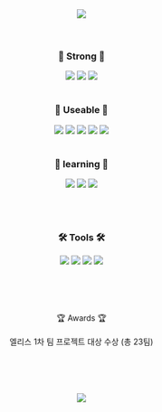 <div align="center">
<img src="https://capsule-render.vercel.app/api?type=waving&color=gradient&height=200&section=header&text=Yoohayoung&fontSize=90" />
	<div align="center">
  <br/>
  <br/>
 
  <h3>🥇 Strong 🥇</h3>
  <img src="https://img.shields.io/badge/Node.js-339933?style=flat&logo=Node.js&logoColor=white" />
  <img src="https://img.shields.io/badge/mongoDB-47A248?style=flat&logo=mongodb&logoColor=white" />
  <img src="https://img.shields.io/badge/JavaScript-F7DF1E?style=flat&logo=JavaScript&logoColor=white" />
 
  
  <br/>
  <br/>
 
  <h3>🥈 Useable 🥈</h3>
  <img src="https://img.shields.io/badge/amazonEC2-FF9900?style=flat&logo=amazonec2&logoColor=white" />
  <img src="https://img.shields.io/badge/NGINX-009639?style=flat&logo=NGINX&logoColor=white" />
  <img src="https://img.shields.io/badge/PM2-2B037A?style=flat&logo=pm2&logoColor=white" />
  <img src="https://img.shields.io/badge/HTML5-E34F26?style=flat&logo=HTML5&logoColor=white" />
  <img src="https://img.shields.io/badge/CSS3-1572B6?style=flat&logo=CSS3&logoColor=white" />
	
  
  <br/>
  <br/>
  
  <h3>🥉 learning 🥉</h3>
  <img src="https://img.shields.io/badge/Nest.js-E0234E?style=flat&logo=nestjs&logoColor=white" />
  <img src="https://img.shields.io/badge/TypeScript-3178C6?style=flat&logo=typescript&logoColor=white" />
  <img src="https://img.shields.io/badge/MySQL-4479A1?style=flat&logo=mysql&logoColor=white" />
  <br/>
  <br/>
  <br/>
  <br/>
    
  <h3>🛠 Tools 🛠</h3>
  <img src="https://img.shields.io/badge/GitHub-181717?style=flat&logo=GitHub&logoColor=white" />
  <img src="https://img.shields.io/badge/GitLab-FC6D26?style=flat&logo=gitlab&logoColor=white" />
  <img src="https://img.shields.io/badge/Visual Studio Code-007ACC?style=flat&logo=visualstudiocode&logoColor=white" />
  <img src="https://img.shields.io/badge/Postman-FF6C37?style=flat&logo=postman&logoColor=white" />
</div>
  <br/>
  <br/>
  <br/>
  <br/>

🏆 Awards 🏆
	<br/><br/>
엘리스 1차 팀 프로젝트 대상 수상 (총 23팀)



  <br/>
  <br/>
  <br/>
  <br/>

<img src="https://capsule-render.vercel.app/api?type=waving&color=gradient&height=200&section=footer" />

